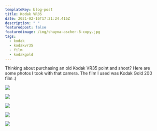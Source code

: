 ```yaml
---
templateKey: blog-post
title: Kodak VR35
date: 2021-02-16T17:21:24.415Z
description: " "
featuredpost: false
featuredimage: /img/shayna-ascher-8-copy.jpg
tags:
  - kodak
  - kodakvr35
  - film
  - kodakgold
---
```

Thinking about purchasing an old Kodak VR35 point and shoot? Here are some photos I took with that camera. The film I used was Kodak Gold 200 film :)

![](https://lh6.googleusercontent.com/j1uMmDm4xPwy39ZS5eoGStTVVOkzpU_tYpVRItP0alhYnaezBiddnqwKQfVlHtRUked1lkaoyX678BBzntXlex6FVzUSNzMGO6IdnNVTzy5n74yYCgUqJ8qooqRlBVPRbVBOEtcJ)



![](/img/shayna-ascher-8-copy.jpg)

![](/img/shayna-ascher-6.jpg)

![](/img/shayna-ascher-19-copy.jpg)

![](/img/shayna-ascher-22-copy.jpg)